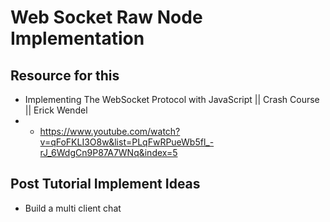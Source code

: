 # Web Socket Raw Node Implementation

## Resource for this

- Implementing The WebSocket Protocol with JavaScript || Crash Course || Erick Wendel
- - https://www.youtube.com/watch?v=qFoFKLI3O8w&list=PLqFwRPueWb5fl_-rJ_6WdgCn9P87A7WNq&index=5

## Post Tutorial Implement Ideas

- Build a multi client chat
